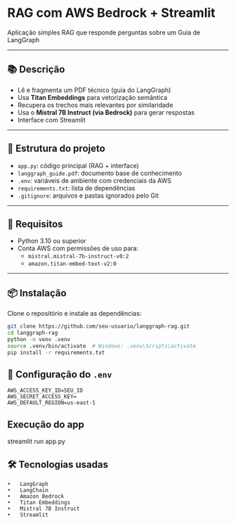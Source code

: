 # RAG com AWS Bedrock + Streamlit

Aplicação simples RAG que responde perguntas sobre um Guia de LangGraph 

---

## 📚 Descrição 

- Lê e fragmenta um PDF técnico (guia do LangGraph)
- Usa **Titan Embeddings** para vetorização semântica
- Recupera os trechos mais relevantes por similaridade
- Usa o **Mistral 7B Instruct (via Bedrock)** para gerar respostas
- Interface com Streamlit

---

## 📁 Estrutura do projeto

- `app.py`: código principal (RAG + interface)
- `langgraph_guide.pdf`: documento base de conhecimento
- `.env`: variáveis de ambiente com credenciais da AWS
- `requirements.txt`: lista de dependências
- `.gitignore`: arquivos e pastas ignorados pelo Git

---

## 🔧 Requisitos

- Python 3.10 ou superior
- Conta AWS com permissões de uso para:
  - `mistral.mistral-7b-instruct-v0:2`
  - `amazon.titan-embed-text-v2:0`

---

## 📦 Instalação

Clone o repositório e instale as dependências:

```bash
git clone https://github.com/seu-usuario/langgraph-rag.git
cd langgraph-rag
python -m venv .venv
source .venv/bin/activate  # Windows: .venv\Scripts\activate
pip install -r requirements.txt
```
## 🔐 Configuração do `.env`

```env
AWS_ACCESS_KEY_ID=SEU_ID
AWS_SECRET_ACCESS_KEY= 
AWS_DEFAULT_REGION=us-east-1
```

## Execução do app
streamlit run app.py

## 🛠 Tecnologias usadas
	•	LangGraph
	•	LangChain
	•	Amazon Bedrock
	•	Titan Embeddings
	•	Mistral 7B Instruct
	•	Streamlit
